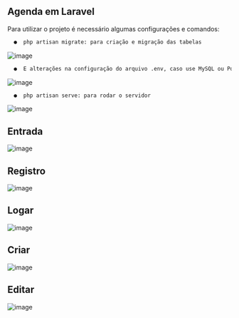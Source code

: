 ## <h2 >Agenda em Laravel

Para utilizar o projeto é necessário algumas configurações e comandos:

``` diff
  ●  php artisan migrate: para criação e migração das tabelas
```
![image](https://user-images.githubusercontent.com/85123013/144429735-d1c6c9c0-e188-4205-8808-e55cb8e35d1e.png)
    

``` diff
  ●  E alterações na configuração do arquivo .env, caso use MySQL ou PostgreSQL
```
![image](https://user-images.githubusercontent.com/85123013/144430117-131fc789-054d-4da4-b2cd-a545cce57b12.png)


``` diff
  ●  php artisan serve: para rodar o servidor
```
![image](https://user-images.githubusercontent.com/85123013/144430327-6bdf3141-c277-465c-aa0a-9e7cd5db8c7d.png)

    
## Entrada
    
![image](https://user-images.githubusercontent.com/85123013/144430822-c95f6c80-bf99-49b0-86bc-9737f1e6e58f.png)

## Registro
    
![image](https://user-images.githubusercontent.com/85123013/144430951-ef1a9972-c560-41d8-ba41-5c30510afef1.png)

## Logar
    
![image](https://user-images.githubusercontent.com/85123013/144431078-1d342452-79fa-498c-8121-d3bbce128cd4.png)

## Criar 
    
![image](https://user-images.githubusercontent.com/85123013/144431211-0c616122-14eb-43e7-8cce-a2c33c237c83.png)

## Editar
    
![image](https://user-images.githubusercontent.com/85123013/144431308-b8b8ef04-2515-47cd-b966-de3601cd128f.png)


